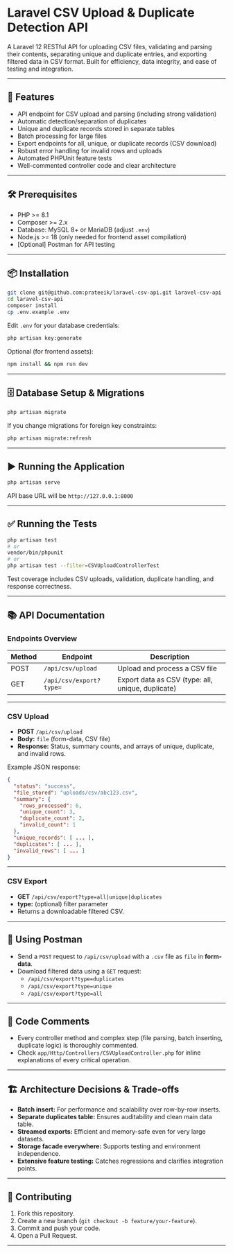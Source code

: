 # Laravel CSV Upload & Duplicate Detection API

A Laravel 12 RESTful API for uploading CSV files, validating and parsing their contents, separating unique and duplicate entries, and exporting filtered data in CSV format. Built for efficiency, data integrity, and ease of testing and integration.

---

## 🚀 Features

- API endpoint for CSV upload and parsing (including strong validation)
- Automatic detection/separation of duplicates
- Unique and duplicate records stored in separate tables
- Batch processing for large files
- Export endpoints for all, unique, or duplicate records (CSV download)
- Robust error handling for invalid rows and uploads
- Automated PHPUnit feature tests
- Well-commented controller code and clear architecture

---

## 🛠️ Prerequisites

- PHP >= 8.1
- Composer >= 2.x
- Database: MySQL 8+ or MariaDB (adjust `.env`)
- Node.js >= 18 (only needed for frontend asset compilation)
- [Optional] Postman for API testing

---

## 📦 Installation

```bash
git clone git@github.com:prateeik/laravel-csv-api.git laravel-csv-api
cd laravel-csv-api
composer install
cp .env.example .env
```

Edit `.env` for your database credentials:

```bash
php artisan key:generate
```

Optional (for frontend assets):

```bash
npm install && npm run dev
```

---

## 🗄️ Database Setup & Migrations

```bash
php artisan migrate
```

If you change migrations for foreign key constraints:

```bash
php artisan migrate:refresh
```

---

## ▶️ Running the Application

```bash
php artisan serve
```

API base URL will be `http://127.0.0.1:8000`

---

## ✅ Running the Tests

```bash
php artisan test
# or
vendor/bin/phpunit
# or
php artisan test --filter=CSVUploadControllerTest
```

Test coverage includes CSV uploads, validation, duplicate handling, and response correctness.

---

## 📚 API Documentation

### Endpoints Overview

| Method | Endpoint                   | Description                                       |
|--------|----------------------------|---------------------------------------------------|
| POST   | `/api/csv/upload`          | Upload and process a CSV file                     |
| GET    | `/api/csv/export?type=`    | Export data as CSV (type: all, unique, duplicate) |

---

### CSV Upload

- **POST** `/api/csv/upload`
- **Body:** `file` (form-data, CSV file)
- **Response:** Status, summary counts, and arrays of unique, duplicate, and invalid rows.

Example JSON response:

```json
{
  "status": "success",
  "file_stored": "uploads/csv/abc123.csv",
  "summary": {
    "rows_processed": 6,
    "unique_count": 3,
    "duplicate_count": 2,
    "invalid_count": 1
  },
  "unique_records": [ ... ],
  "duplicates": [ ... ],
  "invalid_rows": [ ... ]
}
```

---

### CSV Export

- **GET** `/api/csv/export?type=all|unique|duplicates`
- **type:** (optional) filter parameter
- Returns a downloadable filtered CSV.

---

## 🧪 Using Postman

- Send a `POST` request to `/api/csv/upload` with a `.csv` file as `file` in **form-data**.
- Download filtered data using a `GET` request:
  - `/api/csv/export?type=duplicates`
  - `/api/csv/export?type=unique`
  - `/api/csv/export?type=all`

---

## 📝 Code Comments

- Every controller method and complex step (file parsing, batch inserting, duplicate logic) is thoroughly commented.
- Check `app/Http/Controllers/CSVUploadController.php` for inline explanations of every critical operation.

---

## 🏗️ Architecture Decisions & Trade-offs

- **Batch insert:** For performance and scalability over row-by-row inserts.
- **Separate duplicates table:** Ensures auditability and clean main data table.
- **Streamed exports:** Efficient and memory-safe even for very large datasets.
- **Storage facade everywhere:** Supports testing and environment independence.
- **Extensive feature testing:** Catches regressions and clarifies integration points.

---

## 🤝 Contributing

1. Fork this repository.
2. Create a new branch (`git checkout -b feature/your-feature`).
3. Commit and push your code.
4. Open a Pull Request.

---
